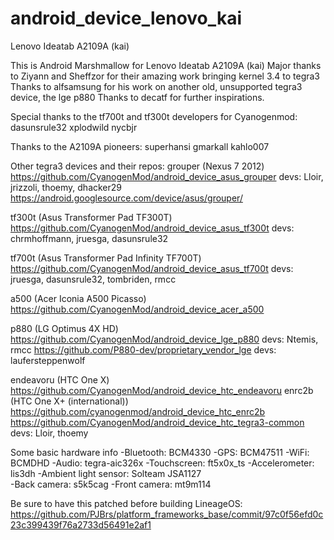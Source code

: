 android_device_lenovo_kai
=========================

Lenovo Ideatab A2109A (kai)

This is Android Marshmallow for Lenovo Ideatab A2109A (kai)
  Major thanks to Ziyann and Sheffzor for their amazing work bringing kernel 3.4 to tegra3
  Thanks to alfsamsung for his work on another old, unsupported tegra3 device, the lge p880
  Thanks to decatf for further inspirations.

Special thanks to the tf700t and tf300t developers for Cyanogenmod:
  dasunsrule32
  xplodwild
  nycbjr

Thanks to the A2109A pioneers:
  superhansi
  gmarkall
  kahlo007

Other tegra3 devices and their repos:
grouper (Nexus 7 2012)
https://github.com/CyanogenMod/android_device_asus_grouper
devs: Lloir, jrizzoli, thoemy, dhacker29
https://android.googlesource.com/device/asus/grouper/

tf300t (Asus Transformer Pad TF300T)
https://github.com/CyanogenMod/android_device_asus_tf300t
devs: chrmhoffmann, jruesga, dasunsrule32

tf700t (Asus Transformer Pad Infinity TF700T)
https://github.com/CyanogenMod/android_device_asus_tf700t
devs: jruesga, dasunsrule32, tombriden, rmcc

a500 (Acer Iconia A500 Picasso)
https://github.com/CyanogenMod/android_device_acer_a500

p880 (LG Optimus 4X HD)
https://github.com/CyanogenMod/android_device_lge_p880
devs: Ntemis, rmcc
https://github.com/P880-dev/proprietary_vendor_lge
devs: laufersteppenwolf

endeavoru (HTC One X)
https://github.com/CyanogenMod/android_device_htc_endeavoru
enrc2b (HTC One X+ (international))
https://github.com/cyanogenmod/android_device_htc_enrc2b
https://github.com/CyanogenMod/android_device_htc_tegra3-common
devs: Lloir, thoemy


Some basic hardware info
-Bluetooth: BCM4330
-GPS: BCM47511
-WiFi: BCMDHD
-Audio: tegra-aic326x
-Touchscreen: ft5x0x_ts
-Accelerometer: lis3dh
-Ambient light sensor: Solteam JSA1127	
-Back camera: s5k5cag
-Front camera: mt9m114

Be sure to have this patched before building LineageOS: https://github.com/PJBrs/platform_frameworks_base/commit/97c0f56efd0c23c399439f76a2733d56491e2af1
